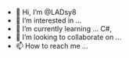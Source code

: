 - 👋 Hi, I’m @LADsy8
- 👀 I’m interested in ...
- 🌱 I’m currently learning ... C#, 
- 💞️ I’m looking to collaborate on ...
- 📫 How to reach me ...

<!---
LADsy8/LADsy8 is a ✨ special ✨ repository because its `README.md` (this file) appears on your GitHub profile.
You can click the Preview link to take a look at your changes.
--->
